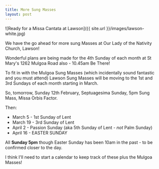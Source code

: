 ```yaml
---
title: More Sung Masses
layout: post
---
```


![Ready for a Missa Cantata at Lawson]({{ site.url }}/images/lawson-white.jpg)

We have the go ahead for more sung Masses at Our Lady of the Nativity Church, Lawson!

Wonderful plans are being made for the 4th Sunday of each month at St Mary's 1262 Mulgoa Road also - 10.45am Be There!

To fit in with the Mulgoa Sung Masses (which incidentally sound fantastic and you must attend) Lawson Sung Masses will be moving to the 1st and 3rd Sundays of each month starting in March.

So, tomorrow, Sunday 12th February, Septuagesima Sunday, 5pm Sung Mass, Missa Orbis Factor.

Then:

* March 5 - 1st Sunday of Lent
* March 19 - 3rd Sunday of Lent
* April 2 - Passion Sunday (aka 5th Sunday of Lent - *not* Palm Sunday)
* April 16 - EASTER SUNDAY

All **Sunday 5pm** though Easter Sunday has been 10am in the past - to be confirmed closer to the day.

I think I'll need to start a calendar to keep track of these plus the Mulgoa Masses!



